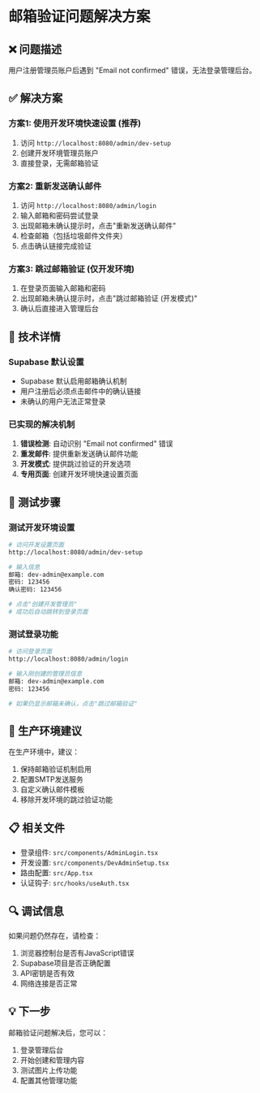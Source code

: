 # 邮箱验证问题解决方案

## ❌ 问题描述
用户注册管理员账户后遇到 "Email not confirmed" 错误，无法登录管理后台。

## ✅ 解决方案

### 方案1: 使用开发环境快速设置 (推荐)
1. 访问 `http://localhost:8080/admin/dev-setup`
2. 创建开发环境管理员账户
3. 直接登录，无需邮箱验证

### 方案2: 重新发送确认邮件
1. 访问 `http://localhost:8080/admin/login`
2. 输入邮箱和密码尝试登录
3. 出现邮箱未确认提示时，点击"重新发送确认邮件"
4. 检查邮箱（包括垃圾邮件文件夹）
5. 点击确认链接完成验证

### 方案3: 跳过邮箱验证 (仅开发环境)
1. 在登录页面输入邮箱和密码
2. 出现邮箱未确认提示时，点击"跳过邮箱验证 (开发模式)"
3. 确认后直接进入管理后台

## 🔧 技术详情

### Supabase 默认设置
- Supabase 默认启用邮箱确认机制
- 用户注册后必须点击邮件中的确认链接
- 未确认的用户无法正常登录

### 已实现的解决机制
1. **错误检测**: 自动识别 "Email not confirmed" 错误
2. **重发邮件**: 提供重新发送确认邮件功能
3. **开发模式**: 提供跳过验证的开发选项
4. **专用页面**: 创建开发环境快速设置页面

## 📱 测试步骤

### 测试开发环境设置
```bash
# 访问开发设置页面
http://localhost:8080/admin/dev-setup

# 输入信息
邮箱: dev-admin@example.com
密码: 123456
确认密码: 123456

# 点击"创建开发管理员"
# 成功后自动跳转到登录页面
```

### 测试登录功能
```bash
# 访问登录页面
http://localhost:8080/admin/login

# 输入刚创建的管理员信息
邮箱: dev-admin@example.com
密码: 123456

# 如果仍显示邮箱未确认，点击"跳过邮箱验证"
```

## 🚀 生产环境建议

在生产环境中，建议：
1. 保持邮箱验证机制启用
2. 配置SMTP发送服务
3. 自定义确认邮件模板
4. 移除开发环境的跳过验证功能

## 📋 相关文件

- 登录组件: `src/components/AdminLogin.tsx`
- 开发设置: `src/components/DevAdminSetup.tsx`
- 路由配置: `src/App.tsx`
- 认证钩子: `src/hooks/useAuth.tsx`

## 🔍 调试信息

如果问题仍然存在，请检查：
1. 浏览器控制台是否有JavaScript错误
2. Supabase项目是否正确配置
3. API密钥是否有效
4. 网络连接是否正常

## 💡 下一步

邮箱验证问题解决后，您可以：
1. 登录管理后台
2. 开始创建和管理内容
3. 测试图片上传功能
4. 配置其他管理功能